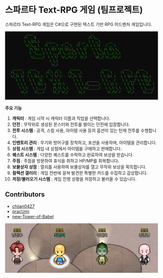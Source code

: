 # 스파르타 Text-RPG 게임 (팀프로젝트)

스파르타 Text-RPG 게임은 C#으로 구현된 텍스트 기반 RPG 어드벤처 게임입니다.

![picture](Thumbnail.jpg?raw=true)

**주요 기능**
1. **캐릭터** : 게임 시작 시 캐릭터 이름과 직업을 선택합니다.
2. **던전** : 무작위로 생성된 몬스터와 전투를 벌이는 던전에 입장합니다.
3. **전투 시스템** : 공격, 스킬 사용, 아이템 사용 등의 옵션이 있는 턴제 전투를 수행합니다.
4. **인벤토리 관리** : 무기와 방어구를 장착하고, 포션을 사용하며, 아이템을 관리합니다.
5. **상점 시스템** : 게임 내 상점에서 아이템을 구매하고 판매합니다.
6. **퀘스트 시스템** : 다양한 퀘스트를 수락하고 완료하여 보상을 받습니다.
7. **주점** : 주점을 방문하여 휴식을 취하고 HP/MP를 회복합니다.
8. **보물상자 상점** : 열쇠를 사용하여 보물상자를 열고 무작위 보상을 획득합니다.
9. **컬렉션 갤러리** : 게임 전반에 걸쳐 발견한 특별한 카드를 수집하고 감상합니다.
10. **저장/불러오기 시스템** : 게임 진행 상황을 저장하고 불러올 수 있습니다.

## Contributors
- [chijan0427](https://github.com/chijan0427)
- [pracUmj](https://github.com/pracUmj)
- [new-Tower-of-Babel](https://github.com/new-Tower-of-Babel)

![picture](team.png?raw=true)
